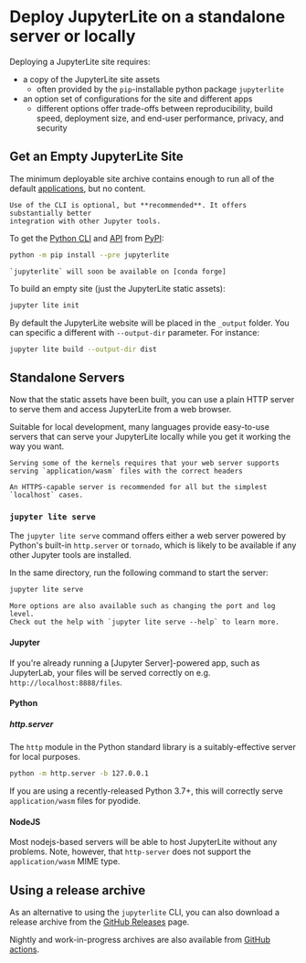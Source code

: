 # Deploy JupyterLite on a standalone server or locally

Deploying a JupyterLite site requires:

- a copy of the JupyterLite site assets
  - often provided by the `pip`-installable python package `jupyterlite`
- an option set of configurations for the site and different apps
  - different options offer trade-offs between reproducibility, build speed, deployment
    size, and end-user performance, privacy, and security

## Get an Empty JupyterLite Site

The minimum deployable site archive contains enough to run all of the default
[applications](./using.md#applications), but no content.

```{hint}
Use of the CLI is optional, but **recommended**. It offers substantially better
integration with other Jupyter tools.
```

To get the [Python CLI](../reference/cli.ipynb) and [API](../reference/api/index.md)
from [PyPI]:

```bash
python -m pip install --pre jupyterlite
```

```{note}
`jupyterlite` will soon be available on [conda forge]
```

To build an empty site (just the JupyterLite static assets):

```bash
jupyter lite init
```

By default the JupyterLite website will be placed in the `_output` folder. You can
specific a different with `--output-dir` parameter. For instance:

```bash
jupyter lite build --output-dir dist
```

## Standalone Servers

Now that the static assets have been built, you can use a plain HTTP server to serve
them and access JupyterLite from a web browser.

Suitable for local development, many languages provide easy-to-use servers that can
serve your JupyterLite locally while you get it working the way you want.

```{warning}
Serving some of the kernels requires that your web server supports
serving `application/wasm` files with the correct headers
```

```{hint}
An HTTPS-capable server is recommended for all but the simplest `localhost` cases.
```

### `jupyter lite serve`

The `jupyter lite serve` command offers either a web server powered by Python's built-in
`http.server` or `tornado`, which is likely to be available if any other Jupyter tools
are installed.

In the same directory, run the following command to start the server:

```bash
jupyter lite serve
```

```{note}
More options are also available such as changing the port and log level.
Check out the help with `jupyter lite serve --help` to learn more.
```

#### Jupyter

If you're already running a [Jupyter Server]-powered app, such as JupyterLab, your files
will be served correctly on e.g. `http://localhost:8888/files`.

#### Python

##### http.server

The `http` module in the Python standard library is a suitably-effective server for
local purposes.

```bash
python -m http.server -b 127.0.0.1
```

If you are using a recently-released Python 3.7+, this will correctly serve
`application/wasm` files for pyodide.

#### NodeJS

Most nodejs-based servers will be able to host JupyterLite without any problems. Note,
however, that `http-server` does not support the `application/wasm` MIME type.

## Using a release archive

As an alternative to using the `jupyterlite` CLI, you can also download a release
archive from the [GitHub Releases][releases] page.

Nightly and work-in-progress archives are also available from [GitHub actions].

[github actions]: https://github.com/jupyterlite/jupyterlite/actions
[releases]: https://github.com/jupyterlite/jupyterlite/releases
[pypi]: https://pypi.org/project/jupyterlite/
[conda forge]: https://conda-forge.org/
